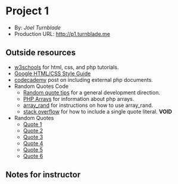 # Project 1
- By: *Joel Turnblade*
- Production URL: <http://p1.turnblade.me>

## Outside resources
- [w3schools](www.w3schools.com) for html, css, and php tutorials.
- [Google
HTML/CSS Style Guide](https://google.github.io/styleguide/htmlcssguide.html)
- [codecademy](https://www.codecademy.com/en/forum_questions/53287f0b52f863123d0040b0)
post on including external php documents.
- Random Quotes Code
  - [Random quote tips](https://github.com/susanBuck/dwa15-spring2018/blob/master/php/random-quote-tips.md)
  for a general development direction.
  - [PHP Arrays](https://github.com/susanBuck/dwa15-spring2018/blob/master/php/arrays.md)
  for information about php arrays.
  - [array_rand](http://php.net/manual/en/function.array-rand.php)
  for instructions on how to use array_rand.
  - [stack overflow](https://stackoverflow.com/questions/2428572/how-do-i-escape-a-single-quote)
  for how to include a single quote literal. **VOID**
- Random Quotes
  - [Quote 1](https://www.goodreads.com/quotes/15108-now-the-trouble-about-trying-to-make-yourself-stupider-than)
  - [Quote 2](https://www.goodreads.com/quotes/12357-i-wish-it-need-not-have-happened-in-my-time)
  - [Quote 3](https://www.goodreads.com/quotes/5699-it-does-not-do-to-leave-a-live-dragon-out)
  - [Quote 4](https://en.wikiquote.org/wiki/George_S._Patton)
  - [Quote 5](https://en.wikiquote.org/wiki/Dwight_D._Eisenhower)
  - [Quote 6](https://en.wikiquote.org/wiki/Thomas_Edison)



## Notes for instructor
